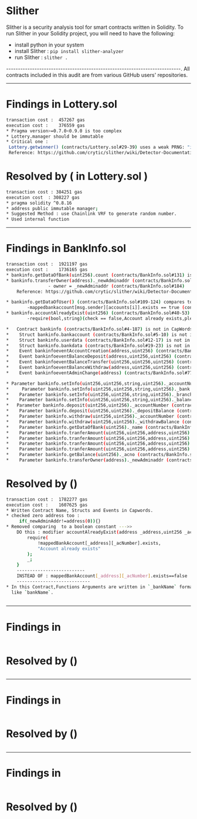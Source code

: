 # Slither 
Slither is a security analysis tool for smart contracts written in Solidity.
To run Slither in your Solidity project, you will need to have the following: 
- install python in your system 
- install Slither : `pip install slither-analyzer`
- run Slither : `slither .`

--------------------------------------------------------------------------.
All contracts included in this audit are from various GitHub users' repositories.

------------------------------------------------------------------------------

# Findings in Lottery.sol
```bash 
transaction cost : 	457267 gas 
execution cost :	376559 gas 
* Pragma version>=0.7.0<0.9.0 is too complex
* Lottery.manager should be immutable  
* Critical one : 
 Lottery.getwinner() (contracts/Lottery.sol#29-39) uses a weak PRNG: "index = r % participants.length " 
 Reference: https://github.com/crytic/slither/wiki/Detector-Documentation#weak-PRNG


```
# Resolved by ( in Lottery.sol )
```bash 
transaction cost : 384251 gas 
execution cost	: 308227 gas 
* pragma solidity ^0.8.16 
* address public immutable manager; 
* Suggested Method : use Chainlink VRF to generate random number.
* Used internal function


```
---------------------------------------------------------------------------------------
# Findings in BankInfo.sol
```bash 
transaction cost :	1921197 gas 
execution cost :	1736165 gas 
* bankinfo.getDataOfBank(uint256).count (contracts/BankInfo.sol#131) is a local variable never initialized.
* bankinfo.transferOwner(address)._newAdminaddr (contracts/BankInfo.sol#179) lacks a zero-check on :
                - owner = _newAdminaddr (contracts/BankInfo.sol#184)
    Reference: https://github.com/crytic/slither/wiki/Detector-Documentation#missing-zero-address-validation

* bankinfo.getDataOfUser() (contracts/BankInfo.sol#109-124) compares to a boolean constant:
        -mappedbankaccount[msg.sender][accounts[i]].exists == true (contracts/BankInfo.sol#113)
* bankinfo.accountAlreadyExist(uint256) (contracts/BankInfo.sol#40-53) compares to a boolean constant:
        -require(bool,string)(check == false,Account already exists,please Change your Account Number) (contracts/BankInfo.sol#48-51)

*   Contract bankinfo (contracts/BankInfo.sol#4-187) is not in CapWords
*    Struct bankinfo.bankaccount (contracts/BankInfo.sol#5-10) is not in CapWords
*    Struct bankinfo.userdata (contracts/BankInfo.sol#12-17) is not in CapWords
*    Struct bankinfo.bankdata (contracts/BankInfo.sol#19-23) is not in CapWords
*    Event bankinfoeventAccountCreation(address,uint256) (contracts/BankInfo.sol#57) is not in CapWords
*    Event bankinfoeventBalanceDeposit(address,uint256,uint256) (contracts/BankInfo.sol#59-63) is not in     CapWords
*    Event bankinfoeventBalanceTransfer(uint256,uint256,uint256) (contracts/BankInfo.sol#65-69) is not in CapWords
*    Event bankinfoeventBalanceWithdraw(address,uint256,uint256) (contracts/BankInfo.sol#71-75) is not in CapWords
*    Event bankinfoeventAdminChange(address) (contracts/BankInfo.sol#77) is not in CapWords

* Parameter bankinfo.setInfo(uint256,uint256,string,uint256)._accountNumber (contracts/BankInfo.sol#81) is     not  in mixedCase
*     Parameter bankinfo.setInfo(uint256,uint256,string,uint256)._bank (contracts/BankInfo.sol#82) is not in mixedCase
*    Parameter bankinfo.setInfo(uint256,uint256,string,uint256)._branch (contracts/BankInfo.sol#83) is not in mixedCase
*    Parameter bankinfo.setInfo(uint256,uint256,string,uint256)._balance (contracts/BankInfo.sol#84) is not in mixedCase
*   Parameter bankinfo.deposit(uint256,uint256)._accountNumber (contracts/BankInfo.sol#97) is not in mixedCase
*    Parameter bankinfo.deposit(uint256,uint256)._depositBalance (contracts/BankInfo.sol#97) is not in mixedCase
*    Parameter bankinfo.withdraw(uint256,uint256)._accountNumber (contracts/BankInfo.sol#103) is not in mixedCase
*    Parameter bankinfo.withdraw(uint256,uint256)._withdrawBalance (contracts/BankInfo.sol#103) is not in mixedCase
*    Parameter bankinfo.getDataOfBank(uint256)._name (contracts/BankInfo.sol#126) is not in mixedCase
*    Parameter bankinfo.tranferAmount(uint256,uint256,address,uint256)._fromAccountNo (contracts/BankInfo.sol#155) is not in mixedCase
*    Parameter bankinfo.tranferAmount(uint256,uint256,address,uint256)._transferBalance (contracts/BankInfo.sol#156) is not in mixedCase
*    Parameter bankinfo.tranferAmount(uint256,uint256,address,uint256)._toAddress (contracts/BankInfo.sol#157) is not in mixedCase
*    Parameter bankinfo.tranferAmount(uint256,uint256,address,uint256)._toAccountNo (contracts/BankInfo.sol#158) is not in mixedCase
*    Parameter bankinfo.getBalance(uint256)._acno (contracts/BankInfo.sol#175) is not in mixedCase
*    Parameter bankinfo.transferOwner(address)._newAdminaddr (contracts/BankInfo.sol#179) is not in mixedCase


```
# Resolved by ()
```bash 
transaction cost : 	1782277 gas 
execution cost :	1607625 gas  
* Written Contract Name, Structs and Events in Capwords.
* checked zero address too :
     if(_newAdminAddr!=address(0)){}
* Removed comparing  to a boolean constant --->> 
    DO this : modifier accountAlreadyExist(address _address,uint256 _acNumber) {
        require(
            !mappedBankAccount[_address][_acNumber].exists,
            "Account already exists"
        );
        _;
    } 
    --------------------------
    INSTEAD OF : mappedBankAccount[_address][_acNumber].exists==false
    ----------------------------
* In this Contract,Functions Arguments are written in `_bankName` format, instead of Standard format 
  like `bankName`.
  
```
---------------------------------------------------------------------------------------
# Findings in 
```bash 
```
# Resolved by ()
```bash 
```
---------------------------------------------------------------------------------------
# Findings in 
```bash 
```
# Resolved by ()
```bash 
```
---------------------------------------------------------------------------------------
# Findings in 
```bash 
```
# Resolved by ()
```bash 
```





